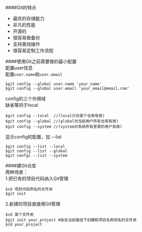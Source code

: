 ####Git的特点  
* 最优的存储能力  
* 非凡的性能  
* 开源的  
* 很容易做备份  
* 支持离线操作 
* 很容易定制工作流程  

####使用Git之前需要做的最小配置  
配置user信息  
配置`user.name`和`user.email`  

	$git config --global user.name 'your_name'  
	$git config --global user.email 'your_email@email.com'  

config的三个作用域  
缺省等同于local  

	$git config --local  //(local只对某个仓库有效)  
	$git config --global //(global对当前用户所有仓库有效)  
	$git config --system //(system对系统所有登录的用户有效)  

显示config的配置，加 --list  

	$git config --list --local  
	$git config --list --global  
	$git confgi --list --system  


####建Git仓库  
两种场景：  
1.把已有的项目代码纳入Git管理  

	$cd 项目代码所在的文件夹  
	$git init  

2.新建的项目直接用Git管理  

	$cd 某个文件夹  	
	$git init your_project #会在当前路径下创建和项目名称同名的文件夹  
	$cd your_project
